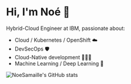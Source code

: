 # Hi, I'm Noé 👋

Hybrid-Cloud Engineer at IBM, passionate about:
- Cloud / Kubernetes / OpenShift ☁️
- DevSecOps 🛡️
- Cloud-Native development 👨🏽‍💻
- Machine Learning / Deep Learning 🤖

![NoeSamaille's GitHub stats](https://github-readme-stats.vercel.app/api?username=NoeSamaille&show_icons=true&include_all_commits=true&theme=tokyonight&hide_border=true)
